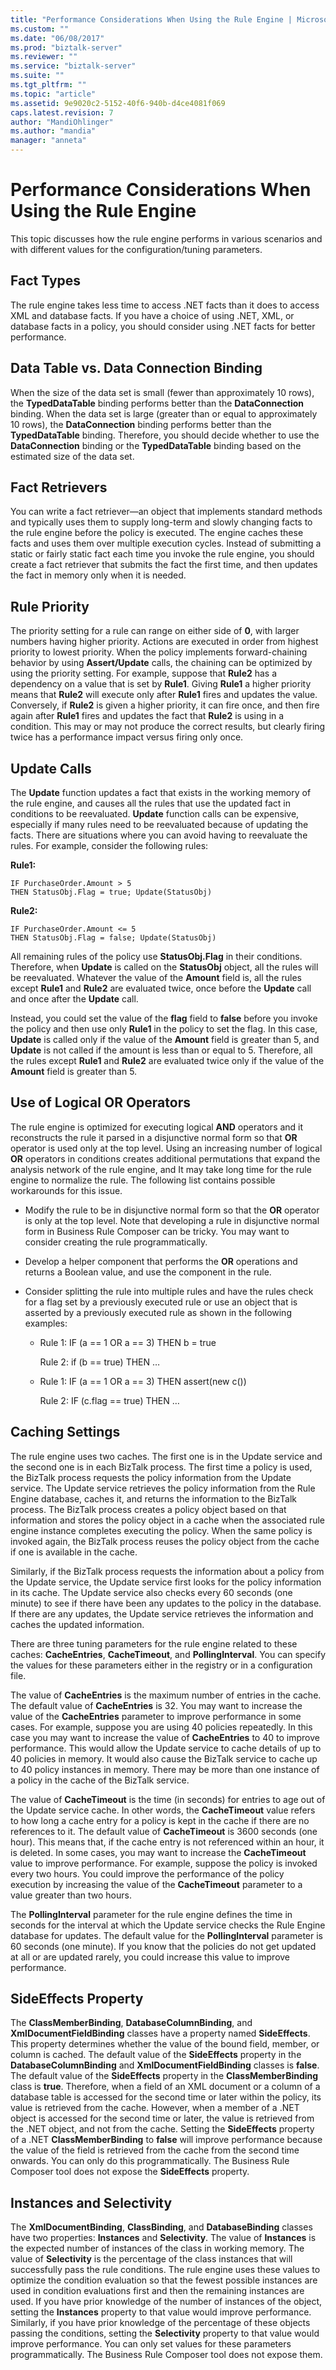 ```yaml
---
title: "Performance Considerations When Using the Rule Engine | Microsoft Docs"
ms.custom: ""
ms.date: "06/08/2017"
ms.prod: "biztalk-server"
ms.reviewer: ""
ms.service: "biztalk-server"
ms.suite: ""
ms.tgt_pltfrm: ""
ms.topic: "article"
ms.assetid: 9e9020c2-5152-40f6-940b-d4ce4081f069
caps.latest.revision: 7
author: "MandiOhlinger"
ms.author: "mandia"
manager: "anneta"
---
```

# Performance Considerations When Using the Rule Engine
This topic discusses how the rule engine performs in various scenarios and with different values for the configuration/tuning parameters.  
  
## Fact Types  
 The rule engine takes less time to access .NET facts than it does to access XML and database facts. If you have a choice of using .NET, XML, or database facts in a policy, you should consider using .NET facts for better performance.  
  
## Data Table vs. Data Connection Binding  
 When the size of the data set is small (fewer than approximately 10 rows), the **TypedDataTable** binding performs better than the **DataConnection** binding. When the data set is large (greater than or equal to approximately 10 rows), the **DataConnection** binding performs better than the **TypedDataTable** binding. Therefore, you should decide whether to use the **DataConnection** binding or the **TypedDataTable** binding based on the estimated size of the data set.  
  
## Fact Retrievers  
 You can write a fact retriever—an object that implements standard methods and typically uses them to supply long-term and slowly changing facts to the rule engine before the policy is executed. The engine caches these facts and uses them over multiple execution cycles. Instead of submitting a static or fairly static fact each time you invoke the rule engine, you should create a fact retriever that submits the fact the first time, and then updates the fact in memory only when it is needed.  
  
## Rule Priority  
 The priority setting for a rule can range on either side of **0**, with larger numbers having higher priority. Actions are executed in order from highest priority to lowest priority. When the policy implements forward-chaining behavior by using **Assert/Update** calls, the chaining can be optimized by using the priority setting. For example, suppose that **Rule2** has a dependency on a value that is set by **Rule1**. Giving **Rule1** a higher priority means that **Rule2** will execute only after **Rule1** fires and updates the value. Conversely, if **Rule2** is given a higher priority, it can fire once, and then fire again after **Rule1** fires and updates the fact that **Rule2** is using in a condition. This may or may not produce the correct results, but clearly firing twice has a performance impact versus firing only once.  
  
## Update Calls  
 The **Update** function updates a fact that exists in the working memory of the rule engine, and causes all the rules that use the updated fact in conditions to be reevaluated. **Update** function calls can be expensive, especially if many rules need to be reevaluated because of updating the facts. There are situations where you can avoid having to reevaluate the rules. For example, consider the following rules:  
  
 **Rule1:**  
  
```  
IF PurchaseOrder.Amount > 5   
THEN StatusObj.Flag = true; Update(StatusObj)  
```  
  
 **Rule2:**  
  
```  
IF PurchaseOrder.Amount <= 5   
THEN StatusObj.Flag = false; Update(StatusObj)  
```  
  
 All remaining rules of the policy use **StatusObj.Flag** in their conditions. Therefore, when **Update** is called on the **StatusObj** object, all the rules will be reevaluated. Whatever the value of the **Amount** field is, all the rules except **Rule1** and **Rule2** are evaluated twice, once before the **Update** call and once after the **Update** call.  
  
 Instead, you could set the value of the **flag** field to **false** before you invoke the policy and then use only **Rule1** in the policy to set the flag. In this case, **Update** is called only if the value of the **Amount** field is greater than 5, and **Update** is not called if the amount is less than or equal to 5. Therefore, all the rules except **Rule1** and **Rule2** are evaluated twice only if the value of the **Amount** field is greater than 5.  
  
## Use of Logical OR Operators  
 The rule engine is optimized for executing logical **AND** operators and it reconstructs the rule it parsed in a disjunctive normal form so that **OR** operator is used only at the top level. Using an increasing number of logical **OR** operators in conditions creates additional permutations that expand the analysis network of the rule engine, and It may take long time for the rule engine to normalize the rule. The following list contains possible workarounds for this issue.  
  
-   Modify the rule to be in disjunctive normal form so that the **OR** operator is only at the top level. Note that developing a rule in disjunctive normal form in Business Rule Composer can be tricky. You may want to consider creating the rule programmatically.  
  
-   Develop a helper component that performs the **OR** operations and returns a Boolean value, and use the component in the rule.  
  
-   Consider splitting the rule into multiple rules and have the rules check for a flag set by a previously executed rule or use an object that is asserted by a previously executed rule as shown in the following examples:  
  
    -   Rule 1: IF (a == 1 OR a == 3) THEN b = true  
  
         Rule 2: if (b == true) THEN …  
  
    -   Rule 1: IF (a == 1 OR a == 3) THEN assert(new c())  
  
         Rule 2: IF (c.flag == true) THEN …  
  
## Caching Settings  
 The rule engine uses two caches. The first one is in the Update service and the second one is in each BizTalk process. The first time a policy is used, the BizTalk process requests the policy information from the Update service. The Update service retrieves the policy information from the Rule Engine database, caches it, and returns the information to the BizTalk process. The BizTalk process creates a policy object based on that information and stores the policy object in a cache when the associated rule engine instance completes executing the policy. When the same policy is invoked again, the BizTalk process reuses the policy object from the cache if one is available in the cache.  
  
 Similarly, if the BizTalk process requests the information about a policy from the Update service, the Update service first looks for the policy information in its cache. The Update service also checks every 60 seconds (one minute) to see if there have been any updates to the policy in the database. If there are any updates, the Update service retrieves the information and caches the updated information.  
  
 There are three tuning parameters for the rule engine related to these caches: **CacheEntries**, **CacheTimeout**, and **PollingInterval**. You can specify the values for these parameters either in the registry or in a configuration file.  
  
 The value of **CacheEntries** is the maximum number of entries in the cache. The default value of **CacheEntries** is 32. You may want to increase the value of the **CacheEntries** parameter to improve performance in some cases. For example, suppose you are using 40 policies repeatedly. In this case you may want to increase the value of **CacheEntries** to 40 to improve performance. This would allow the Update service to cache details of up to 40 policies in memory. It would also cause the BizTalk service to cache up to 40 policy instances in memory. There may be more than one instance of a policy in the cache of the BizTalk service.  
  
 The value of **CacheTimeout** is the time (in seconds) for entries to age out of the Update service cache. In other words, the **CacheTimeout** value refers to how long a cache entry for a policy is kept in the cache if there are no references to it. The default value of **CacheTimeout** is 3600 seconds (one hour). This means that, if the cache entry is not referenced within an hour, it is deleted. In some cases, you may want to increase the **CacheTimeout** value to improve performance. For example, suppose the policy is invoked every two hours. You could improve the performance of the policy execution by increasing the value of the **CacheTimeout** parameter to a value greater than two hours.  
  
 The **PollingInterval** parameter for the rule engine defines the time in seconds for the interval at which the Update service checks the Rule Engine database for updates. The default value for the **PollingInterval** parameter is 60 seconds (one minute). If you know that the policies do not get updated at all or are updated rarely, you could increase this value to improve performance.  
  
## SideEffects Property  
 The **ClassMemberBinding**, **DatabaseColumnBinding**, and **XmlDocumentFieldBinding** classes have a property named **SideEffects**. This property determines whether the value of the bound field, member, or column is cached. The default value of the **SideEffects** property in the **DatabaseColumnBinding** and **XmlDocumentFieldBinding** classes is **false**. The default value of the **SideEffects** property in the **ClassMemberBinding** class is **true**. Therefore, when a field of an XML document or a column of a database table is accessed for the second time or later within the policy, its value is retrieved from the cache. However, when a member of a .NET object is accessed for the second time or later, the value is retrieved from the .NET object, and not from the cache. Setting the **SideEffects** property of a .NET **ClassMemberBinding** to **false** will improve performance because the value of the field is retrieved from the cache from the second time onwards. You can only do this programmatically. The Business Rule Composer tool does not expose the **SideEffects** property.  
  
## Instances and Selectivity  
 The **XmlDocumentBinding**, **ClassBinding**, and **DatabaseBinding** classes have two properties: **Instances** and **Selectivity**. The value of **Instances** is the expected number of instances of the class in working memory. The value of **Selectivity** is the percentage of the class instances that will successfully pass the rule conditions. The rule engine uses these values to optimize the condition evaluation so that the fewest possible instances are used in condition evaluations first and then the remaining instances are used. If you have prior knowledge of the number of instances of the object, setting the **Instances** property to that value would improve performance. Similarly, if you have prior knowledge of the percentage of these objects passing the conditions, setting the **Selectivity** property to that value would improve performance. You can only set values for these parameters programmatically. The Business Rule Composer tool does not expose them.